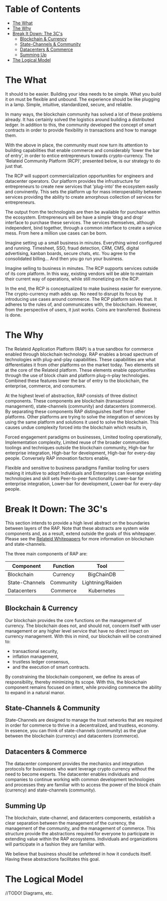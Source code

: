 Table of Contents
=================

   * [The What](#the-what)
   * [The Why](#the-why)
   * [Break It Down: The 3C's](#break-it-down-the-3cs)
      * [Blockchain &amp; Currency](#blockchain--currency)
      * [State-Channels &amp; Community](#state-channels--community)
      * [Datacenters &amp; Commerce](#datacenters--commerce)
      * [Summing Up](#summing-up)
   * [The Logical Model](#the-logical-model)

# The What

It should to be easier. Building your idea needs to be simple. What you build it on must be flexible and unbound. The experience should be like plugging in a lamp. Simple, intuitive, standardized, secure, and reliable.

In many ways, the blockchain community has solved a lot of these problems already. It has certainly solved the logistics around building a distributed ledger. In addition to this, the community developed the concept of smart contracts in order to provide flexibility in transactions and how to manage them.

With the above in place, the community must now turn its attention to building capabilities that enable commerce and considerably ‘lower the bar of entry’, in order to entice entrepreneurs towards crypto-currency. The ‘Relateid Community Platform (RCP)’, presented below, is our strategy to do just that.

The RCP will support commercialization opportunities for engineers and datacenter operators. Our platform provides the infrustructure for entrepreneurs to create new services that 'plug-into' the ecosystem easily and convinently. This sets the platform up for mass interoperability between services providing the ability to create amorphous collection of services for entrepreneurs.

The output from the technologists are then be available for purchase within the ecosystem. Entrepreneurs will be have a simple ‘drag and drop’ interface to purchase these services. The services themselves, although independent, bind together, through a common interface to create a service mess. From here a million use cases can be born.

Imagine setting up a small business in minutes. Everything wired configured and running. Timesheet, SSO, fraud detection, CRM, CMS, digital advertising, kanban boards, secure chats, etc. You agree to the consolidated billing… And then you go run your business.

Imagine selling to business in minutes. The RCP supports services outside of its core platform. In this way, existing vendors will be able to maintain their current way of operations, while still monetizing on the RCP.

In the end, the RCP is conceptualized to make business easier for everyone. The crypto-currency math adds up. No need to disrupt its focus by introducing use cases around commerce. The RCP platform solves that. It adheres to the rules of, and communicates with, the blockchain. However, from the perspective of users, it just works. Coins are transferred. Business is done.

# The Why

The Relateid Application Platform (RAP) is a true sandbox for commerce enabled through blockchain technology. RAP enables a broad spectrum of technologies with plug-and-play capabilities. These capabilities are what differentiates it from other platforms on the market today. Two elements sit at the core of the Relateid platform. These elements enable opportunities through the use of block chain and platform plug-n-play technologies. Combined these features lower the bar of entry to the blockchain, the enterprise, commerce, and consumers.

At the highest level of abstraction, RAP consists of three distinct components. These components are blockchain (transactional management), state-channels (community) and datacenters (commerce). By separating these components RAP distinguishes itself from other platforms. Other platforms are trying to solve the integration of services by using the same platform and solutions it used to solve the blockchain. This causes undue complexity forced into the blockchain which results in,

Forced engagement paradigms on businesses,
Limited tooling operationally,
Implementation complexity,
Limited reuse of the broader communities toolings and techniques outside the blockchain community,
High-bar for enterprise integration,
High-bar for development,
High-bar for every-day people.
Conversely RAP innovation factors enable,

Flexible and sensitive to business paradigms
Familiar tooling for users making it intuitive to adopt
Individuals and Enterprises can leverage existing technologies and skill sets
Peer-to-peer functionality
Lower-bar for enterprise integration,
Lower-bar for development,
Lower-bar for every-day people.

# Break It Down: The 3C's

This section intends to provide a high level abstract on the boundaries between layers of the RAP. Note that these abstracts are system wide components and, as a result, extend outside the goals of this whitepaper. Please see the [Relateid Whitepapers](Home) for more information on blockchain and state-channels.

The three main components of RAP are:


| Component      | Function        | Tool             |
| -------------- |:---------------:| :---------------:|
| Blockchain     | Currency        | BigChainDB       |
| State-Channels | Community       | Lightning/Raiden |
| Datacenters    | Commerce        | Kubernetes       |

## Blockchain & Currency

Our blockchain provides the core functions on the management of currency. The blockchain does not, and should not, concern itself with user management or any higher level service that have no direct impact on currency management. With this in mind, our blockchain will be constrained to: 

* transactional security,
* inflation management,
* trustless ledger consensus,
* and the execution of smart contracts. 

By constraining the blockchain component, we define its areas of responsibility, thereby minimizing its scope. With this, the blockchain component remains focused on intent, while providing commerce the ability to expand in a natural manor.

## State-Channels & Community

State-Channels are designed to manage the trust networks that are required in order for commerce to thrive in a decentralized, and trustless, economy. In essence, you can think of state-channels (community) as the glue between the blockchain (currency) and datacenters (commerce).

## Datacenters & Commerce

The datacenter component provides the mechanics and integration protocols for businesses who want leverage crypto currency without the need to become experts. The datacenter enables individuals and companies to continue working with common development technologies and processes they are familiar with to access the power of the block chain (currency) and state-channels (community). 

## Summing Up

The blockchain, state-channel, and datacenters components, establish a clear separation between the management of the currency, the management of the community, and the management of commerce. This structure provide the abstractions required for everyone to participate in extending value within the RAP ecosystems. Individuals and organizations will participate in a fashion they are familiar with. 

We believe that business should be unfettered in how it conducts itself. Having these abstractions facilitates this goal.

# The Logical Model

//TODO! Diagrams, etc.
